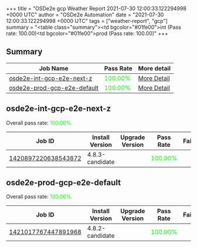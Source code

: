 +++
title = "OSDe2e gcp Weather Report 2021-07-30 12:00:33.122294998 +0000 UTC"
author = "OSDe2e Automation"
date = "2021-07-30 12:00:33.122294998 +0000 UTC"
tags = ["weather-report", "gcp"]
summary = "<table class=\"summary\"><tr><td bgcolor=\"#01fe00\"></td><td>int (Pass rate: 100.00)</td></tr><tr><td bgcolor=\"#01fe00\"></td><td>prod (Pass rate: 100.00)</td></tr></table>"
+++
## Summary

| Job Name | Pass Rate | More detail |
|----------|-----------|-------------|
|[osde2e-int-gcp-e2e-next-z](https://prow.ci.openshift.org/?job=osde2e-int-gcp-e2e-next-z)| <span style="color:#01fe00;">100.00%</span>|[More Detail](#osde2e-int-gcp-e2e-next-z)|
|[osde2e-prod-gcp-e2e-default](https://prow.ci.openshift.org/?job=osde2e-prod-gcp-e2e-default)| <span style="color:#01fe00;">100.00%</span>|[More Detail](#osde2e-prod-gcp-e2e-default)|



## osde2e-int-gcp-e2e-next-z

Overall pass rate: <span style="color:#01fe00;">100.00%</span>

| Job ID | Install Version | Upgrade Version | Pass Rate | Failures |
|--------|-----------------|-----------------|-----------|----------|
[1420897220638543872](https://prow.ci.openshift.org/view/gs/origin-ci-test/logs/osde2e-int-gcp-e2e-next-z/1420897220638543872) | 4.8.3-candidate |  | <span style="color:#01fe00;">100.00%</span>|



## osde2e-prod-gcp-e2e-default

Overall pass rate: <span style="color:#01fe00;">100.00%</span>

| Job ID | Install Version | Upgrade Version | Pass Rate | Failures |
|--------|-----------------|-----------------|-----------|----------|
[1421017767447891968](https://prow.ci.openshift.org/view/gs/origin-ci-test/logs/osde2e-prod-gcp-e2e-default/1421017767447891968) | 4.8.2-candidate |  | <span style="color:#01fe00;">100.00%</span>|




